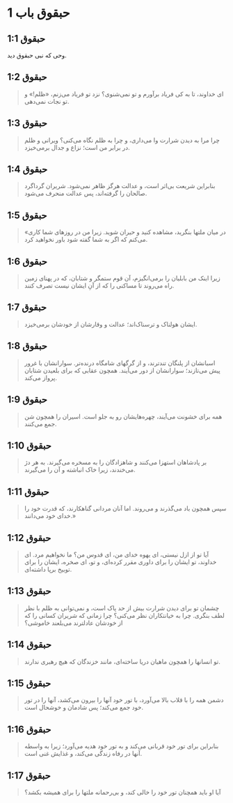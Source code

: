 # حبقوق باب 1

## حبقوق 1:1

وحی که نبی حبقوق دید.

## حبقوق 1:2

> ای خداوند، تا به کی فریاد برآورم و تو نمی‌شنوی؟
> نزد تو فریاد می‌زنم، «ظلم!» و تو نجات نمی‌دهی.

## حبقوق 1:3

> چرا مرا به دیدن شرارت وا می‌داری،
> و چرا به ظلم نگاه می‌کنی؟
> ویرانی و ظلم در برابر من است؛
> نزاع و جدال برمی‌خیزد.

## حبقوق 1:4

> بنابراین شریعت بی‌اثر است،
> و عدالت هرگز ظاهر نمی‌شود.
> شریران گرداگرد صالحان را گرفته‌اند،
> پس عدالت منحرف می‌شود.

## حبقوق 1:5

> «در میان ملتها بنگرید،
> مشاهده کنید و حیران شوید.
> زیرا من در روزهای شما کاری می‌کنم
> که اگر به شما گفته شود باور نخواهید کرد.

## حبقوق 1:6

> زیرا اینک من بابلیان را برمی‌انگیزم،
> آن قوم ستمگر و شتابان،
> که در پهنای زمین راه می‌روند
> تا مساکنی را که از آنِ ایشان نیست تصرف کنند.

## حبقوق 1:7

> ایشان هولناک و ترسناک‌اند؛
> عدالت و وقارشان از خودشان برمی‌خیزد.

## حبقوق 1:8

> اسبانشان از پلنگان تندترند،
> و از گرگهای شامگاه درنده‌تر.
> سوارانشان با غرور پیش می‌تازند؛
> سوارانشان از دور می‌آیند.
> همچون عقابی که برای بلعیدن شتابان پرواز می‌کند.

## حبقوق 1:9

> همه برای خشونت می‌آیند،
> چهره‌هایشان رو به جلو است.
> اسیران را همچون شن جمع می‌کنند.

## حبقوق 1:10

> بر پادشاهان استهزا می‌کنند
> و شاهزادگان را به مسخره می‌گیرند.
> به هر دژ می‌خندند،
> زیرا خاک انباشته و آن را می‌گیرند.

## حبقوق 1:11

> سپس همچون باد می‌گذرند و می‌روند.
> اما آنان مردانی گناهکارند،
> که قدرت خود را خدای خود می‌دانند.»

## حبقوق 1:12

> آیا تو از ازل نیستی،
> ای یهوه خدای من، ای قدوس من؟
> ما نخواهیم مرد.
> ای خداوند، تو ایشان را برای داوری مقرر کرده‌ای،
> و تو، ای صخره، ایشان را برای توبیخ برپا داشته‌ای.

## حبقوق 1:13

> چشمان تو برای دیدن شرارت بیش از حد پاک است،
> و نمی‌توانی به ظلم با نظر لطف بنگری.
> چرا به خیانتکاران نظر می‌کنی؟
> چرا زمانی که شریران کسانی را که از خودشان عادلترند می‌بلعند خاموشی؟

## حبقوق 1:14

> تو انسانها را همچون ماهیان دریا ساخته‌ای،
> مانند خزندگان که هیچ رهبری ندارند.

## حبقوق 1:15

> دشمن همه را با قلاب بالا می‌آورد،
> با تور خود آنها را بیرون می‌کشد،
> آنها را در تور خود جمع می‌کند؛
> پس شادمان و خوشحال است.

## حبقوق 1:16

> بنابراین برای تور خود قربانی می‌کند
> و به تور خود هدیه می‌آورد؛
> زیرا به واسطه آنها در رفاه زندگی می‌کند،
> و غذایش غنی است.

## حبقوق 1:17

> آیا او باید همچنان تور خود را خالی کند،
> و بی‌رحمانه ملتها را برای همیشه بکشد؟
